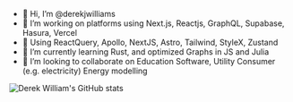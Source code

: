 - 👋 Hi, I’m @derekjwilliams
- 👀 I’m working on platforms using Next.js, Reactjs, GraphQL, Supabase, Hasura, Vercel
- 👀 Using ReactQuery, Apollo, NextJS, Astro, Tailwind, StyleX, Zustand
- 🌱 I’m currently learning Rust, and optimized Graphs in JS and Julia
- 💞️ I’m looking to collaborate on Education Software, Utility Consumer (e.g. electricity) Energy modelling

![Derek William's GitHub stats](https://github-readme-stats.vercel.app/api?username=derekjwilliams)

